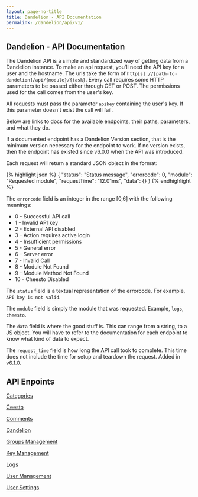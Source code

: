 ```yaml
---
layout: page-no-title
title: Dandelion - API Documentation
permalink: /dandelion/api/v1/
---
```


Dandelion - API Documentation
-----------------------------

The Dandelion API is a simple and standardized way of getting data from a Dandelion instance. To make an api request, you'll need the API key for a user and the hostname. The urls take the form of `http[s]://[path-to-dandelion]/api/{module}/{task}`. Every call requires some HTTP parameters to be passed either through GET or POST. The permissions used for the call comes from the user's key.

All requests must pass the parameter `apikey` containing the user's key. If this parameter doesn't exist the call will fail.

Below are links to docs for the available endpoints, their paths, parameters, and what they do.

If a documented endpoint has a Dandelion Version section, that is the minimum version necessary for the endpoint to work. If no version exists, then the endpoint has existed since v6.0.0 when the API was introduced.

Each request will return a standard JSON object in the format:

{% highlight json %}
{
	"status": "Status message",
	"errorcode": 0,
	"module": "Requested module",
	"requestTime": "12.01ms",
	"data": {}
}
{% endhighlight %}

The `errorcode` field is an integer in the range [0,6] with the following meanings:

- 0 - Successful API call
- 1 - Invalid API key
- 2 - External API disabled
- 3 - Action requires active login
- 4 - Insufficient permissions
- 5 - General error
- 6 - Server error
- 7 - Invalid Call
- 8 - Module Not Found
- 9 - Module Method Not Found
- 10 - Cheesto Disabled

The `status` field is a textual representation of the errorcode. For example, `API key is not valid`.

The `module` field is simply the module that was requested. Example, `logs`, `cheesto`.

The `data` field is where the good stuff is. This can range from a string, to a JS object. You will have to refer to the documentation for each endpoint to know what kind of data to expect.

The `request_time` field is how long the API call took to complete. This time does not include the time for setup and teardown the request. Added in v6.1.0.

API Enpoints
------------

[Categories](/dandelion/api/v1/categories)

[Ĉeesto](/dandelion/api/v1/cheesto)

[Comments](/dandelion/api/v1/comments)

[Dandelion](/dandelion/api/v1/dandelion)

[Groups Management](/dandelion/api/v1/groups)

[Key Management](/dandelion/api/v1/key-mgnt)

[Logs](/dandelion/api/v1/logs)

[User Management](/dandelion/api/v1/users)

[User Settings](/dandelion/api/v1/user-settings)
